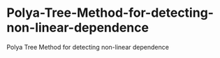 # Polya-Tree-Method-for-detecting-non-linear-dependence
Polya Tree Method for detecting non-linear dependence
